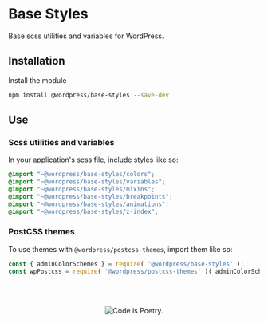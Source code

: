 # Base Styles

Base scss utilities and variables for WordPress.

## Installation

Install the module

```bash
npm install @wordpress/base-styles --save-dev
```

## Use

### Scss utilities and variables

In your application's scss file, include styles like so:

```scss
@import "~@wordpress/base-styles/colors";
@import "~@wordpress/base-styles/variables";
@import "~@wordpress/base-styles/mixins";
@import "~@wordpress/base-styles/breakpoints";
@import "~@wordpress/base-styles/animations";
@import "~@wordpress/base-styles/z-index";
```

### PostCSS themes

To use themes with `@wordpress/postcss-themes`, import them like so:

```js
const { adminColorSchemes } = require( '@wordpress/base-styles' );
const wpPostcss = require( '@wordpress/postcss-themes' )( adminColorSchemes )
```

<br/><br/><p align="center"><img src="https://s.w.org/style/images/codeispoetry.png?1" alt="Code is Poetry." /></p>
